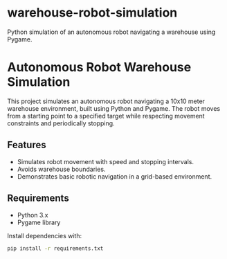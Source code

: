 # warehouse-robot-simulation
Python simulation of an autonomous robot navigating a warehouse using Pygame.


# Autonomous Robot Warehouse Simulation

This project simulates an autonomous robot navigating a 10x10 meter warehouse environment, built using Python and Pygame. The robot moves from a starting point to a specified target while respecting movement constraints and periodically stopping.

## Features
- Simulates robot movement with speed and stopping intervals.
- Avoids warehouse boundaries.
- Demonstrates basic robotic navigation in a grid-based environment.

## Requirements
- Python 3.x
- Pygame library

Install dependencies with:
```bash
pip install -r requirements.txt
